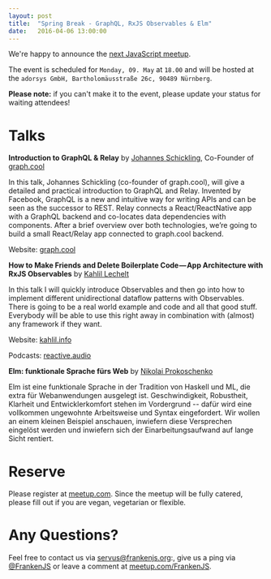 ```yaml
---
layout: post
title:  "Spring Break - GraphQL, RxJS Observables & Elm"
date:   2016-04-06 13:00:00
---
```


We're happy to announce the [next JavaScript meetup][next-meetup].

The event is scheduled for `Monday, 09. May` at `18.00` and will be hosted at the `adorsys GmbH, Bartholomäusstraße 26c, 90489 Nürnberg`.

**Please note:** if you can't make it to the event, please update your status for waiting attendees!

# Talks

**Introduction to GraphQL & Relay** by [Johannes Schickling][johannes-schickling], Co-Founder of [graph.cool][johannes-schickling-www]

In this talk, Johannes Schickling (co-founder of graph.cool), will give a detailed and practical introduction to GraphQL and Relay. Invented by Facebook, GraphQL is a new and intuitive way for writing APIs and can be seen as the successor to REST. Relay connects a React/ReactNative app with a GraphQL backend and co-locates data dependencies with components. After a brief overview over both technologies, we’re going to build a small React/Relay app connected to graph.cool backend.

Website: [graph.cool][johannes-schickling-www]

**How to Make Friends and Delete Boilerplate Code — App Architecture with RxJS Observables** by [Kahlil Lechelt][kahlil-lechelt]

In this talk I will quickly introduce Observables and then go into how to implement different unidirectional dataflow patterns with Observables. There is going to be a real world example and code and all that good stuff. Everybody will be able to use this right away in combination with (almost) any framework if they want.

Website: [kahlil.info][kahlil-lechelt-www]

Podcasts: [reactive.audio][kahlil-lechelt-postcasts]

**Elm: funktionale Sprache fürs Web** by [Nikolai Prokoschenko][nikolai-prokoschenko]

Elm ist eine funktionale Sprache in der Tradition von Haskell und ML, die extra für Webanwendungen ausgelegt ist. Geschwindigkeit, Robustheit, Klarheit und Entwicklerkomfort stehen im Vordergrund -- dafür wird eine vollkommen ungewohnte Arbeitsweise und Syntax eingefordert. Wir wollen an einem kleinen Beispiel anschauen, inwiefern diese Versprechen eingelöst werden und inwiefern sich der Einarbeitungsaufwand auf lange Sicht rentiert.

# Reserve

Please register at [meetup.com][next-meetup]. Since the meetup will be fully catered, please fill out if you are vegan, vegetarian or flexible.

# Any Questions?

Feel free to contact us via [servus@frankenjs.org][frankenjs-email]:, give us a ping via [@FrankenJS][frankenjs-twitter] or leave a comment at [meetup.com/FrankenJS][meetup-www].

[meetup-www]: http://meetup.com/FrankenJS
[next-meetup]: http://www.meetup.com/de-DE/FrankenJS/events/230168112
[frankenjs-email]: mailto:servus@frankenjs.org
[frankenjs-twitter]: http://twitter.com/FrankenJS

[johannes-schickling]: http://twitter.com/_schickling
[johannes-schickling-www]: http://graph.cool

[kahlil-lechelt]: http://twitter.com/kahliltweets
[kahlil-lechelt-www]: http://kahlil.info
[kahlil-lechelt-postcasts]: http://reactive.audio/

[nikolai-prokoschenko]: http://twitter.com/pronik

